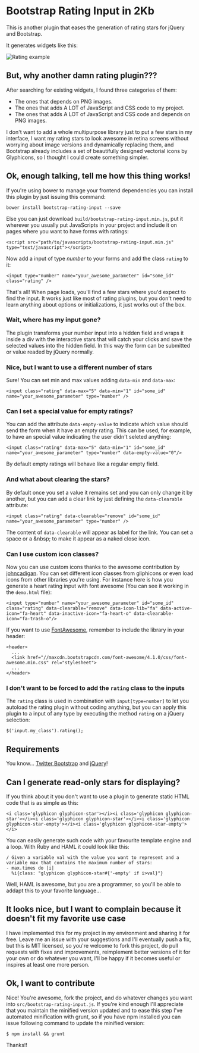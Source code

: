# Bootstrap Rating Input in 2Kb

This is another plugin that eases the generation of rating stars for jQuery and Bootstrap.

It generates widgets like this:

![Rating example](http://curso-rails-mini-blog.s3.amazonaws.com/rating.png)

## But, why another damn rating plugin???

After searching for existing widgets, I found three categories of them:

  - The ones that depends on PNG images.
  - The ones that adds A LOT of JavaScript and CSS code to my project.
  - The ones that adds A LOT of JavaScript and CSS code and depends on PNG images.

I don't want to add a whole multipurpose library just to put a few stars in my interface, I want my rating stars to look awesome in retina screens without worrying about image versions and dynamically replacing them, and Bootstrap already includes a set of beautifully designed vectorial icons by Glyphicons, so I thought I could create something simpler.

## Ok, enough talking, tell me how this thing works!

If you're using bower to manage your frontend dependencies you can install this plugin by just issuing this command:

    bower install bootstrap-rating-input --save

Else you can just download `build/bootstrap-rating-input.min.js`, put it wherever you usually put JavaScripts in your project and include it on pages where you want to have forms with ratings:

    <script src="path/to/javascripts/bootstrap-rating-input.min.js" type="text/javascript"></script>

Now add a input of type *number* to your forms and add the class `rating` to it:

    <input type="number" name="your_awesome_parameter" id="some_id" class="rating" />

That's all! When page loads, you'll find a few stars where you'd expect to find the input. It works just like most of rating plugins, but you don't need to learn anything about options or initializations, it just works out of the box.

### Wait, where has my input gone?

The plugin transforms your number input into a hidden field and wraps it inside a div with the interactive stars that will catch your clicks and save the selected values into the hidden field. In this way the form can be submitted or value readed by jQuery normally.

### Nice, but I want to use a different number of stars

Sure! You can set min and max values adding `data-min` and `data-max`:

    <input class="rating" data-max="5" data-min="1" id="some_id" name="your_awesome_parameter" type="number" />

### Can I set a special value for empty ratings?

You can add the attribute `data-empty-value` to indicate which value should send the form when it have an empty rating. This can be used, for example, to have an special value indicating the user didn't seleted anything:

    <input class="rating" data-max="5" data-min="1" id="some_id" name="your_awesome_parameter" type="number" data-empty-value="0"/>

By default empty ratings will behave like a regular empty field.

### And what about clearing the stars?

By default once you set a value it remains set and you can only change it by another, but you can add a clear link by just defining the `data-clearable` attribute:

    <input class="rating" data-clearable="remove" id="some_id" name="your_awesome_parameter" type="number" />

The content of `data-clearable` will appear as label for the link. You can set a space or a &amp;nbsp; to make it appear as a naked close icon.

### Can I use custom icon classes?

Now you can use custom icons thanks to the awesome contribution by [johncadigan](https://github.com/johncadigan). You can set different icon classes from gliphicons or even load icons from other libraries you're using. For instance here is how you generate a heart rating input with font awesome (You can see it working in the `demo.html` file):

    <input type="number" name="your_awesome_parameter" id="some_id" class="rating" data-clearable="remove" data-icon-lib="fa" data-active-icon="fa-heart" data-inactive-icon="fa-heart-o" data-clearable-icon="fa-trash-o"/>

If you want to use [FontAwesome](http://fontawesome.io/), remember to include the library in your header:

    <header>
      ...
      <link href="//maxcdn.bootstrapcdn.com/font-awesome/4.1.0/css/font-awesome.min.css" rel="stylesheet">
      ...
    </header>

### I don't want to be forced to add the `rating` class to the inputs

The `rating` class is used in combination with `input[type=number]` to let you autoload the rating plugin without coding anything, but you can apply this plugin to a input of any type by executing the method `rating` on a jQuery selection:

    $('input.my_class').rating();

## Requirements

You know... [Twitter Bootstrap](http://getbootstrap.com) and [jQuery](http://jquery.com)!

## Can I generate read-only stars for displaying?

If you think about it you don't want to use a plugin to generate static HTML code that is as simple as this:

    <i class='glyphicon glyphicon-star'></i><i class='glyphicon glyphicon-star'></i><i class='glyphicon glyphicon-star'></i><i class='glyphicon glyphicon-star-empty'></i><i class='glyphicon glyphicon-star-empty'></i>

You can easily generate such code with your favourite template engine and a loop. With Ruby and HAML it could look like this:

    / Given a variable val with the value you want to represent and a variable max that contains the maximum number of stars:
    - max.times do |i|
      %i{class: "glyphicon glyphicon-star#{'-empty' if i>val}"}

Well, HAML is awesome, but you are a programmer, so you'll be able to addapt this to your favorite language...

## It looks nice, but I want to complain because it doesn't fit my favorite use case

I have implemented this for my project in my environment and sharing it for free. Leave me an issue with your suggestions and I'll eventually push a fix, but this is MIT licensed, so you're welcome to fork this project, do pull requests with fixes and improvements, reimplement better versions of it for your own or do whatever you want, I'll be happy if it becomes useful or inspires at least one more person.

## Ok, I want to contribute

Nice! You're awesome, fork the project, and do whatever changes you want into `src/bootstrap-rating-input.js`. If you're kind enough I'll appreciate that you maintain the minified version updated and to ease this step I've automated minification with grunt, so if you have npm installed you can issue following command to update the minified version:

    $ npm install && grunt

Thanks!!